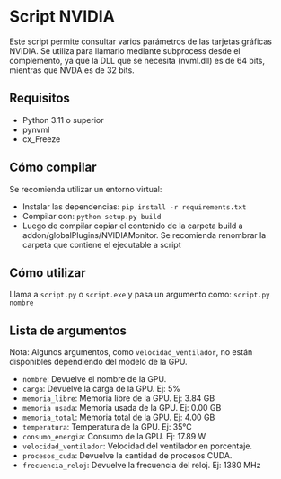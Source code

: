 # Script NVIDIA

Este script permite consultar varios parámetros de las tarjetas gráficas NVIDIA. Se utiliza para llamarlo mediante subprocess desde el complemento, ya que la DLL que se necesita (nvml.dll) es de 64 bits, mientras que NVDA es de 32 bits.

## Requisitos

- Python 3.11 o superior
- pynvml
- cx_Freeze

## Cómo compilar

Se recomienda utilizar un entorno virtual:
- Instalar las dependencias: `pip install -r requirements.txt`
- Compilar con: `python setup.py build`
- Luego de compilar copiar el contenido de la carpeta build a addon/globalPlugins/NVIDIAMonitor. Se recomienda renombrar la carpeta que contiene el ejecutable a script

## Cómo utilizar

Llama a `script.py` o `script.exe` y pasa un argumento como: `script.py nombre`

## Lista de argumentos

Nota: Algunos argumentos, como `velocidad_ventilador`, no están disponibles dependiendo del modelo de la GPU.

- `nombre`: Devuelve el nombre de la GPU.
- `carga`: Devuelve la carga de la GPU. Ej: 5%
- `memoria_libre`: Memoria libre de la GPU. Ej: 3.84 GB
- `memoria_usada`: Memoria usada de la GPU. Ej: 0.00 GB
- `memoria_total`: Memoria total de la GPU. Ej: 4.00 GB
- `temperatura`: Temperatura de la GPU. Ej: 35°C
- `consumo_energia`: Consumo de la GPU. Ej: 17.89 W
- `velocidad_ventilador`: Velocidad del ventilador en porcentaje.
- `procesos_cuda`: Devuelve la cantidad de procesos CUDA.
- `frecuencia_reloj`: Devuelve la frecuencia del reloj. Ej: 1380 MHz
